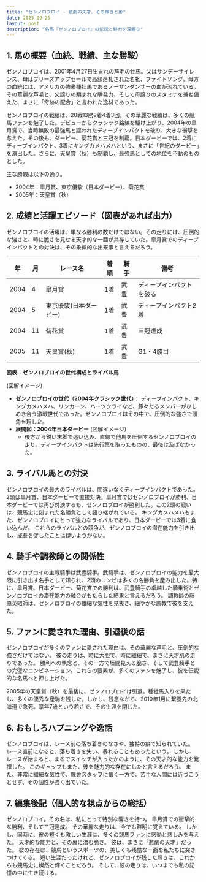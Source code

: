 ```yaml
---
title: "ゼンノロブロイ - 悲劇の天才、その輝きと影"
date: 2025-09-25
layout: post
description: "名馬『ゼンノロブロイ』の伝説と魅力を深堀り"
---
```


## 1. 馬の概要（血統、戦績、主な勝鞍）

ゼンノロブロイは、2001年4月27日生まれの芦毛の牡馬。父はサンデーサイレンス、母はブリーズアップセールで高額落札された名牝、ファイトソング。母方の血統には、アメリカの強豪種牡馬であるノーザンダンサーの血が流れている。その華麗な芦毛と、父譲りの類まれな瞬発力、そして母譲りのスタミナを兼ね備えた、まさに「奇跡の配合」と言われた逸材であった。

ゼンノロブロイの戦績は、20戦13勝2着4着3回。その華麗な戦績は、多くの競馬ファンを魅了した。デビューからクラシック路線を駆け上がり、2004年の皐月賞で、当時無敗の最強馬と謳われたディープインパクトを破り、大きな衝撃を与えた。その後も、ダービー、菊花賞と三冠を制覇。日本ダービーでは、2着にディープインパクト、3着にキングカメハメハという、まさに「世紀のダービー」を演出した。さらに、天皇賞（秋）も制覇し、最強馬としての地位を不動のものとした。

主な勝鞍は以下の通り。

* 2004年：皐月賞、東京優駿（日本ダービー）、菊花賞
* 2005年：天皇賞（秋）


## 2. 成績と活躍エピソード（図表があれば出力）

ゼンノロブロイの活躍は、単なる勝利の数だけではない。その走りには、圧倒的な強さと、時に脆さを見せる天才的な一面が共存していた。皐月賞でのディープインパクトとの対決は、その象徴的な出来事と言えるだろう。

| 年 | 月 | レース名 | 着順 | 騎手 | 備考 |
|---|---|---|---|---|---|
| 2004 | 4 | 皐月賞 | 1着 | 武豊 | ディープインパクトを破る |
| 2004 | 5 | 東京優駿(日本ダービー) | 1着 | 武豊 | ディープインパクト2着 |
| 2004 | 11 | 菊花賞 | 1着 | 武豊 | 三冠達成 |
| 2005 | 11 | 天皇賞(秋) | 1着 | 武豊 | G1・4勝目 |

**図表：ゼンノロブロイの世代構成とライバル馬**

(図解イメージ)

* **ゼンノロブロイの世代（2004年クラシック世代）：**  ディープインパクト、キングカメハメハ、リンカーン、ハーツクライなど、錚々たるメンバーがひしめき合う激戦世代であった。ゼンノロブロイはその中で、圧倒的な強さで頭角を現した。
* **展開図：2004年日本ダービー** (図解イメージ)
    * 後方から鋭い末脚で追い込み、直線で他馬を圧倒するゼンノロブロイの走り。ディープインパクトは先行策を取ったものの、最後は及ばなかった。


## 3. ライバル馬との対決

ゼンノロブロイの最大のライバルは、間違いなくディープインパクトであった。2頭は皐月賞、日本ダービーで直接対決。皐月賞ではゼンノロブロイが勝利、日本ダービーでは再び対決するも、ゼンノロブロイが勝利した。この2頭の戦いは、競馬史に刻まれた名勝負として語り継がれている。  キングカメハメハもまた、ゼンノロブロイにとって強力なライバルであり、日本ダービーでは3着に食い込んだ。  これらのライバルとの競争が、ゼンノロブロイの潜在能力を引き出し、成長を促したことは疑いようがない。


## 4. 騎手や調教師との関係性

ゼンノロブロイの主戦騎手は武豊騎手。武騎手は、ゼンノロブロイの能力を最大限に引き出す名手として知られ、2頭のコンビは多くの名勝負を産み出した。特に、皐月賞、日本ダービー、菊花賞での勝利は、武豊騎手の卓越した騎乗術とゼンノロブロイの潜在能力の融合がもたらした結果と言えるだろう。  調教師の藤原英昭師は、ゼンノロブロイの繊細な気性を見抜き、細やかな調教で彼を支えた。


## 5. ファンに愛された理由、引退後の話

ゼンノロブロイが多くのファンに愛された理由は、その華麗な芦毛と、圧倒的な強さだけではない。  彼の走りは、時に大胆で、時に繊細で、まさに天才肌の走りであった。  勝利への執念と、その一方で垣間見える脆さ、そして武豊騎手との完璧なコンビネーション。これらの要素が、多くのファンを魅了し、彼を伝説的な名馬へと押し上げた。

2005年の天皇賞（秋）を最後に、ゼンノロブロイは引退。種牡馬入りを果たし、多くの優秀な産駒を残した。しかし、残念ながら、2010年1月に繋養先の北海道で急死。享年7歳という若さで、その生涯を閉じた。


## 6. おもしろハプニングや逸話

ゼンノロブロイは、レース前の落ち着きのなさや、独特の癖で知られていた。  レース直前になると、落ち着きを失い、暴れることもあったという。  しかし、レースが始まると、まるでスイッチが入ったかのように、その天才的な能力を発揮した。  このギャップもまた、彼を魅力的な存在にしたと言えるだろう。  また、非常に繊細な気性で、厩舎スタッフに懐く一方で、苦手な人間には近づこうとせず、その個性が強く出ていた。


## 7. 編集後記（個人的な視点からの総括）

ゼンノロブロイ。その名は、私にとって特別な響きを持つ。  皐月賞での衝撃的な勝利、そして三冠達成。  その華麗な走りは、今でも鮮明に覚えている。  しかし、同時に、彼の短くも激しい生涯は、多くの競馬ファンに感動と悲しみを与えた。  天才的な能力と、その裏に潜む脆さ。  彼は、まさに「悲劇の天才」だった。  彼の存在は、競馬というスポーツの、美しくも残酷な一面を私たちに突きつけてくる。  短い生涯だったけれど、ゼンノロブロイが残した輝きは、これからも競馬史に燦然と輝くことだろう。  そして、彼の走りは、いつまでも私の記憶の中に生き続ける。
